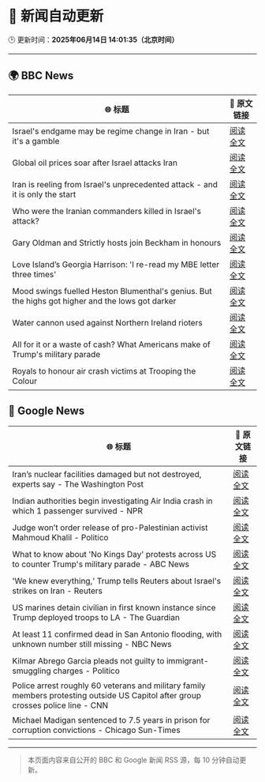 # 🧠 新闻自动更新

🕒 更新时间：**2025年06月14日 14:01:35（北京时间）**

---

## 🌍 BBC News

| 🌐 标题 | 🔗 原文链接 |
|--------|-------------|
| Israel's endgame may be regime change in Iran - but it's a gamble | [阅读全文](https://www.bbc.com/news/articles/c79e233j2gro) |
| Global oil prices soar after Israel attacks Iran | [阅读全文](https://www.bbc.com/news/articles/cn4qe4w1n2go) |
| Iran is reeling from Israel's unprecedented attack - and it is only the start | [阅读全文](https://www.bbc.com/news/articles/cvg72ny4xeyo) |
| Who were the Iranian commanders killed in Israel's attack? | [阅读全文](https://www.bbc.com/news/articles/c2lk5j18k4vo) |
| Gary Oldman and Strictly hosts join Beckham in honours | [阅读全文](https://www.bbc.com/news/articles/cly30wpz01po) |
| Love Island’s Georgia Harrison: 'I re-read my MBE letter three times' | [阅读全文](https://www.bbc.com/news/articles/ce80rk0yw7jo) |
| Mood swings fuelled Heston Blumenthal's genius. But the highs got higher and the lows got darker | [阅读全文](https://www.bbc.com/news/articles/cy5e6l06rlvo) |
| Water cannon used against Northern Ireland rioters | [阅读全文](https://www.bbc.com/news/articles/c79e239ld7ro) |
| All for it or a waste of cash? What Americans make of Trump's military parade | [阅读全文](https://www.bbc.com/news/videos/c2e39wjw8lro) |
| Royals to honour air crash victims at Trooping the Colour | [阅读全文](https://www.bbc.com/news/articles/c3d4g5eeemro) |

## 📰 Google News

| 🌐 标题 | 🔗 原文链接 |
|--------|-------------|
| Iran’s nuclear facilities damaged but not destroyed, experts say - The Washington Post | [阅读全文](https://news.google.com/rss/articles/CBMimgFBVV95cUxPUnVQaDBRaVNtUXJxVVNXWW5TZkt6R2pIV3RkN3d6QXM0VUxmNEg3VVdsRlJDcVpKM29HZ2pmNzg4ZkJCQ2hYYUJBeHNQOGNLSXhzVGhmWGxuSkRTOXVaNjJFb1ZQa1lGVkcxVE05emN6N09xQjV3NkRDQlg4T1AxNEhGUWFJVUZOVHhHeGVWN0pfM2dhWEo4WS1n?oc=5) |
| Indian authorities begin investigating Air India crash in which 1 passenger survived - NPR | [阅读全文](https://news.google.com/rss/articles/CBMie0FVX3lxTE8wYkUtUnBqYmdhOVpTVGtQeGNmbEo2Rm1MVW91eTI1SkpnSDBSUVhJNHlpV3M4enBCSEZPV01zWFVYbXZQbC1OX3ZvMWpZWWxEcmRwNUtOSDJjWmFFak51ZHVTdld0RWVRalRZSllrdFhhYzV3Y1VzYVFxQQ?oc=5) |
| Judge won’t order release of pro-Palestinian activist Mahmoud Khalil - Politico | [阅读全文](https://news.google.com/rss/articles/CBMiiAFBVV95cUxPY3BCeTdYc29nWnU2b2FHSkp2ekc1elFVdXpadTVaTEQ1MG01cU1rTkFxOGxTVmhhdG5fWExqSnE2VlVLdG8xM25MWm8wTWhEUFA4LWh6bHVTRE0yb0FqRElNY0ZMczk1QVpLdHROVFNQem9XaUkzc2FoRVZrR2xQT0hNRWFESHFI?oc=5) |
| What to know about 'No Kings Day' protests across US to counter Trump's military parade - ABC News | [阅读全文](https://news.google.com/rss/articles/CBMipgFBVV95cUxQdzRkTE1NR3BJd25qTFhHZlZZX2hDdHpjNzF4a01lVTZMUElhVkNkVzBXRW52ZExPQ1dobl9yYXM5elQxMmZtU0EzUlVxdFFyRnNZQnlua1J2b1A0bFp4M3pBYWFzdEp5VlNOZ1lyRUtlRkNqdERfSURTUEhjSGEta0x3X0lSZHI3VHl6TnRtYVpJOVVfeG5uZ3g2VExtYkJPOWdCbTl30gGrAUFVX3lxTE9ZZjhMTnVvSEVvSlBqUEtfQlJuazgxNmViRWNkTzVFWGZLN3ZYRnhqUnlNeTIwU2xjalNvTVJYZ1hPRWxkN2o2WW5HZHo3WXNxVnMxV3laU3BRWFY0MU8wUmN0RDl0QlBGdjU4aERIaGVubzd6UjVPM181MVIzdkxIckZJS3RqVkhBRUNGRlk0Uko5aVFWc2hlcFpzYkw0SDlPQU4zSkV2TFVROA?oc=5) |
| 'We knew everything,' Trump tells Reuters about Israel's strikes on Iran - Reuters | [阅读全文](https://news.google.com/rss/articles/CBMiuwFBVV95cUxOcG95UVA2ODRhRUNLQ25SaFZEVDJfS1UwekU1c3VxWWhsWXNFYThDeDllT2JoM0ZUeGZRcS1yc3ctR1AxRjhjWHB5bElDa3FlaEdPXzdRaWFhS0hFV2h2Yk9OTVd1eXdzZTVPWDNCYnlCNk9fTzVMb2pqb2swMlQ2VVhwVGFBYVNKTDI1SGxkdElQX05xV0I0Z293dUpLWTh6dERpNm9LQlNud0V0aXF3RVNIbjRwclZBMDVJ?oc=5) |
| US marines detain civilian in first known instance since Trump deployed troops to LA - The Guardian | [阅读全文](https://news.google.com/rss/articles/CBMiigFBVV95cUxONE80UWVDT3BpQk5uQzltLWpaSTRpMUVzcnExa1oyVkNFb3l5Q19iU3pRU1FoRDZPVnlrQU1BUzFhbDRFQmQ4Ulk2ei1tblBaWVVVVHptajVKcE5HU3VpM25xdFMxWkVSOUo1eVN0Vy1Lakw0YlZCalY0OEp1UW0ya01WQnQyWkg5S0E?oc=5) |
| At least 11 confirmed dead in San Antonio flooding, with unknown number still missing - NBC News | [阅读全文](https://news.google.com/rss/articles/CBMiugFBVV95cUxNVVBhMXZ5WTM5UjlzYkQ5eXlmcnV1MUFJYjFYTFBrRkx2aXl2ZkdLZk1aRTh1cmNlV05wS2pZbjRsV2tIa01zZUdBQzBtQXZxXzk2ZDQtQ3JJMzBrUDlDbjBtd2Z6U3pMSVVLNGR1MlpYZENScGZHSjBSOTFablRzWkVLMW85R2dJZW94RDhKUnU4ai1PNU1xeWREUmlqSkQ5enB5RDNkcGpPZk5XOVB1OGFsWENEdXhUMVHSAVZBVV95cUxNTjdBaUtVQW9PVEctSk04VmVTUVZfNldodTJlR3VTQXNJaTlWNkJZWjlxME5XRHk4UWFUdnJ0UFZ1R3pPcUVMaTBpc184dmVEZEtvbF93Zw?oc=5) |
| Kilmar Abrego Garcia pleads not guilty to immigrant-smuggling charges - Politico | [阅读全文](https://news.google.com/rss/articles/CBMijwFBVV95cUxOdVF5Q0sxT0l2dDhOdG5wa01BUFZxTVhQRFhKM1hQT1Z4eTFTV0hvWnlOOVJJY1c0bFV5WEp5TTFaajZuRHRka2JiRWRzak9wUFl4aDFUNnU0VGNia0k4LW9nZU1vOUJnMGhRS2RqWVJHQ3Y0aHZLVnk4OTBLRGV1Q1FXc08zSXkzQVJxdVJVRQ?oc=5) |
| Police arrest roughly 60 veterans and military family members protesting outside US Capitol after group crosses police line - CNN | [阅读全文](https://news.google.com/rss/articles/CBMiekFVX3lxTE5tWm1nalp4VFk3SUQ1RU5jSWdvbjJZSGJlb3FVMV9rUGhMbVFzbUpnQk5qMHZyTVJhTHYzN3pDdHptMGVBbWJ3VmpOWkZGNUhYb1hScVBQdzcyUVc4dzJiRzVpdzEwb0FSekZUbnc3NVpMWTFDZTRwdXFn0gF_QVVfeXFMT3BaejExWDBPaFN6RGU4QjZGUGd1clVnUzFzSEV3U2pJUVlMTmlnQ09fTFF6bXFIRjNyMUhLY0RPWm85RWlHLXZjTjZpR3VBSlA2QUlyakF5N3l0WUNzQUxhNnNMTmJKakRtRXlOZ3hGNWJqeUdtNGplRkhka1hTTQ?oc=5) |
| Michael Madigan sentenced to 7.5 years in prison for corruption convictions - Chicago Sun-Times | [阅读全文](https://news.google.com/rss/articles/CBMihwFBVV95cUxPVS1ZNXpwNm1PeWtHdnFhYlgyaUMtVU1aeGNIcTdBa29JMTZLT3Q2amlyN05TcmtJTkZVeHpFS2V5TUh5dlpGQ3o3Snd5bXpXMmd0VWl2WEFkcUlWQUxlbEFxQmFzV2VVbDY4SldGOHdXdXNkYUQ0X2xyUnk2VVRfMzJGODNIMHc?oc=5) |

---
> 本页面内容来自公开的 BBC 和 Google 新闻 RSS 源，每 10 分钟自动更新。